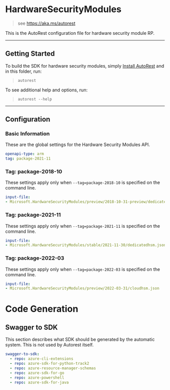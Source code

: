 # HardwareSecurityModules

> see https://aka.ms/autorest

This is the AutoRest configuration file for hardware security module RP.



---
## Getting Started
To build the SDK for hardware security modules, simply [Install AutoRest](https://aka.ms/autorest/install) and in this folder, run:

> `autorest`

To see additional help and options, run:

> `autorest --help`
---

## Configuration



### Basic Information
These are the global settings for the Hardware Security Modules API.

``` yaml
openapi-type: arm
tag: package-2021-11
```


### Tag: package-2018-10

These settings apply only when `--tag=package-2018-10` is specified on the command line.

``` yaml $(tag) == 'package-2018-10'
input-file:
- Microsoft.HardwareSecurityModules/preview/2018-10-31-preview/dedicatedhsm.json
```

### Tag: package-2021-11

These settings apply only when `--tag=package-2021-11` is specified on the command line.

``` yaml $(tag) == 'package-2021-11'
input-file:
- Microsoft.HardwareSecurityModules/stable/2021-11-30/dedicatedhsm.json
```

### Tag: package-2022-03

These settings apply only when `--tag=package-2022-03` is specified on the command line.

``` yaml $(tag) == 'package-2022-03'
input-file:
- Microsoft.HardwareSecurityModules/preview/2022-03-31/cloudhsm.json
```

# Code Generation


## Swagger to SDK

This section describes what SDK should be generated by the automatic system.
This is not used by Autorest itself.

``` yaml $(swagger-to-sdk)
swagger-to-sdk:
  - repo: azure-cli-extensions
  - repo: azure-sdk-for-python-track2
  - repo: azure-resource-manager-schemas
  - repo: azure-sdk-for-go
  - repo: azure-powershell
  - repo: azure-sdk-for-java
```

